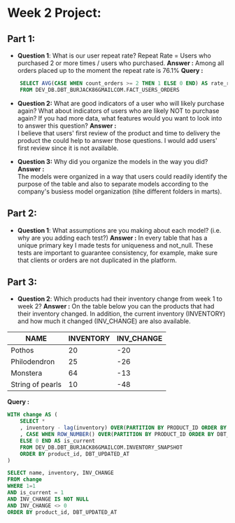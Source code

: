 # Week 2 Project:


## Part 1:

 - **Question 1**: What is our user repeat rate? Repeat Rate = Users who purchased 2 or more times / users who purchased.
 **Answer :**
Among all orders placed up to the moment the repeat rate is 76.1%
**Query :**  
```sql  
    SELECT AVG(CASE WHEN count_orders >= 2 THEN 1 ELSE 0 END) AS rate_return 
    FROM DEV_DB.DBT_BURJACK86GMAILCOM.FACT_USERS_ORDERS
```
  
 - **Question 2:** What are good indicators of a user who will likely purchase again? What about indicators of users who are likely NOT to purchase again? If you had more data, what features would you want to look into to answer this question?
  **Answer :**  
 I believe that users' first review of the product and time to delivery the product the could help to answer those questions. I would add users' first review since it is not available.
    
 - **Question 3:** Why did you organize the models in the way you did?
 **Answer :**  
The models were organized in a way that users could readily identify the purpose of the table and also to separate models according to the company's busiess model organization (tihe different folders in marts).



## Part 2:

 - **Question 1**: What assumptions are you making about each model? (i.e. why are you adding each test?)
**Answer :**
In every table that has a unique primary key I made tests for uniqueness and not_null. These tests are important to guarantee consistency, for example, make sure that clients or orders are not duplicated in the platform.

## Part 3:

 - **Question 2**: Which products had their inventory change from week 1 to week 2? 
**Answer :**
On the table below you can the products that had their inventory changed. In addition, the current inventory (INVENTORY) and how much it changed (INV_CHANGE) are also available.

|NAME               | INVENTORY  | INV_CHANGE |
|-------------------|------------|------------|
|Pothos             |   20       |  -20       |
|Philodendron       |   25       |  -26       |
|Monstera           |   64       |  -13       |
|String of pearls   |   10       |  -48       |


**Query :**  
```sql  
WITH change AS (
    SELECT *
    , inventory - lag(inventory) OVER(PARTITION BY PRODUCT_ID ORDER BY DBT_UPDATED_AT) AS inv_change
    , CASE WHEN ROW_NUMBER() OVER(PARTITION BY PRODUCT_ID ORDER BY DBT_UPDATED_AT DESC) = 1 THEN 1
    ELSE 0 END AS is_current
    FROM DEV_DB.DBT_BURJACK86GMAILCOM.INVENTORY_SNAPSHOT
    ORDER BY product_id, DBT_UPDATED_AT
)

SELECT name, inventory, INV_CHANGE
FROM change
WHERE 1=1
AND is_current = 1
AND INV_CHANGE IS NOT NULL
AND INV_CHANGE <> 0
ORDER BY product_id, DBT_UPDATED_AT
```

